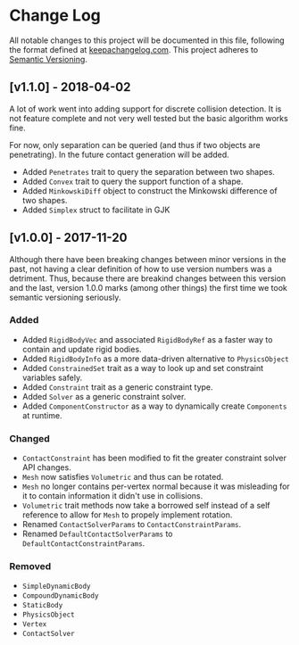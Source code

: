 # Change Log

All notable changes to this project will be documented in this file, following
the format defined at [keepachangelog.com](http://keepachangelog.com/).
This project adheres to [Semantic Versioning](http://semver.org/).

## [v1.1.0] - 2018-04-02

A lot of work went into adding support for discrete collision detection. It is 
not feature complete and not very well tested but the basic algorithm works fine.

For now, only separation can be queried (and thus if two objects are penetrating). 
In the future contact generation will be added.

- Added `Penetrates` trait to query the separation between two shapes.
- Added `Convex` trait to query the support function of a shape.
- Added `MinkowskiDiff` object to construct the Minkowski difference of two shapes.
- Added `Simplex` struct to facilitate in GJK

## [v1.0.0] - 2017-11-20

Although there have been breaking changes between minor versions in the past,
not having a clear definition of how to use version numbers was a detriment. 
Thus, because there are breakind changes between this version and the last, 
version 1.0.0 marks (among other things) the first time we took semantic 
versioning seriously.

### Added

- Added `RigidBodyVec` and associated `RigidBodyRef` as a faster way to contain and update rigid bodies.
- Added `RigidBodyInfo` as a more data-driven alternative to `PhysicsObject`
- Added `ConstrainedSet` trait as a way to look up and set constraint variables safely.
- Added `Constraint` trait as a generic constraint type.
- Added `Solver` as a generic constraint solver.
- Added `ComponentConstructor` as a way to dynamically create `Components` at runtime. 

### Changed

- `ContactConstraint` has been modified to fit the greater constraint solver API changes.
- `Mesh` now satisfies `Volumetric` and thus can be rotated.
- `Mesh` no longer contains per-vertex normal because it was misleading for it
  to contain information it didn't use in collisions. 
- `Volumetric` trait methods now take a borrowed self instead of a self reference to allow 
  for `Mesh` to propely implement rotation.
- Renamed `ContactSolverParams` to `ContactConstraintParams`.
- Renamed `DefaultContactSolverParams` to `DefaultContactConstraintParams`.

### Removed 

- `SimpleDynamicBody`
- `CompoundDynamicBody`
- `StaticBody`
- `PhysicsObject`
- `Vertex`
- `ContactSolver`
